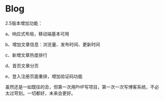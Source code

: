 # Blog
2.5版本增加功能：

  a、响应式布局，移动端基本可用
  
  b、增加文章信息：浏览量、发布时间、更新时间
  
  c、新增文章热度排行
  
  d、首页文章分页
  
  e、登入注册页面重排，增加验证码功能
  
虽然还是一如既往的丑，但第一次用PHP写项目，第一次一次写博客系统，不必太过苛刻。一切都好，未来会更好。
